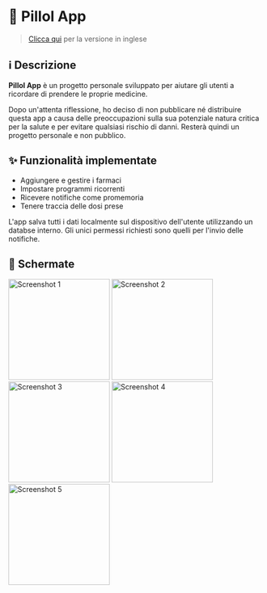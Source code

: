 # 💊 Pillol App

> [Clicca qui](README.md) per la versione in inglese

## ℹ️ Descrizione

**Pillol App** è un progetto personale sviluppato per aiutare gli utenti a ricordare di prendere le proprie medicine.

Dopo un'attenta riflessione, ho deciso di non pubblicare né distribuire questa app a causa delle preoccupazioni sulla sua potenziale natura critica per la salute e per evitare qualsiasi rischio di danni. Resterà quindi un progetto personale e non pubblico.

## ✨ Funzionalità implementate

- Aggiungere e gestire i farmaci
- Impostare programmi ricorrenti
- Ricevere notifiche come promemoria
- Tenere traccia delle dosi prese

L'app salva tutti i dati localmente sul dispositivo dell'utente utilizzando un databse interno. Gli unici permessi richiesti sono quelli per l'invio delle notifiche.

## 📱 Schermate

<div display="flex" flex-direction="column">
  <img src="https://github.com/simdlg/pillol-app-support/blob/main/imgs/screenshots/it/screenshot-1.png" alt="Screenshot 1" width="200px" />
  <img src="https://github.com/simdlg/pillol-app-support/blob/main/imgs/screenshots/it/screenshot-2.png" alt="Screenshot 2" width="200px" />
  <img src="https://github.com/simdlg/pillol-app-support/blob/main/imgs/screenshots/it/screenshot-3.png" alt="Screenshot 3" width="200px" />
  <img src="https://github.com/simdlg/pillol-app-support/blob/main/imgs/screenshots/it/screenshot-4.png" alt="Screenshot 4" width="200px" />
  <img src="https://github.com/simdlg/pillol-app-support/blob/main/imgs/screenshots/en/screenshot-5.png" alt="Screenshot 5" width="200px" />
</div>
